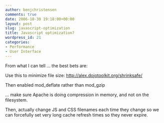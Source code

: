 ```yaml
---
author: benjchristensen
comments: true
date: 2006-10-30 19:18:00+00:00
layout: post
slug: javascript-optimization
title: Javascript optimization?
wordpress_id: 21
categories:
- Performance
- User Interface
---
```


From what I can tell ... the best bets are:

Use this to minimize file size: http://alex.dojotoolkit.org/shrinksafe/

Then enabled mod_deflate rather than mod_gzip

... make sure Apache is doing compression in memory, and not on the filesystem.

Then, actually change JS and CSS filenames each time they change so we can forcefully set very long cache refresh times so they never expire.
